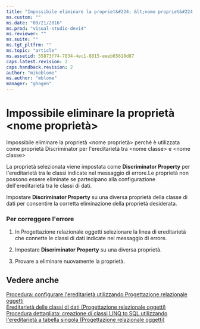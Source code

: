 ```yaml
---
title: "Impossibile eliminare la propriet&#224; &lt;nome propriet&#224;&gt; | Microsoft Docs"
ms.custom: ""
ms.date: "09/21/2016"
ms.prod: "visual-studio-dev14"
ms.reviewer: ""
ms.suite: ""
ms.tgt_pltfrm: ""
ms.topic: "article"
ms.assetid: 55873f74-7834-4ec1-8815-eeeb65618d87
caps.latest.revision: 2
caps.handback.revision: 2
author: "mikeblome"
ms.author: "mblome"
manager: "ghogen"
---
```

# Impossibile eliminare la propriet&#224; &lt;nome propriet&#224;&gt;
Impossibile eliminare la proprietà \<nome proprietà\> perché è utilizzata come proprietà Discriminator per l'ereditarietà tra \<nome classe\> e \<nome classe\>  
  
 La proprietà selezionata viene impostata come **Discriminator Property** per l'ereditarietà tra le classi indicate nel messaggio di errore.Le proprietà non possono essere eliminate se partecipano alla configurazione dell'ereditarietà tra le classi di dati.  
  
 Impostare **Discriminator Property** su una diversa proprietà della classe di dati per consentire la corretta eliminazione della proprietà desiderata.  
  
### Per correggere l'errore  
  
1.  In Progettazione relazionale oggetti selezionare la linea di ereditarietà che connette le classi di dati indicate nel messaggio di errore.  
  
2.  Impostare **Discriminator Property** su una diversa proprietà.  
  
3.  Provare a eliminare nuovamente la proprietà.  
  
## Vedere anche  
 [Procedura: configurare l'ereditarietà utilizzando Progettazione relazionale oggetti](../data-tools/how-to-configure-inheritance-by-using-the-o-r-designer.md)   
 [Ereditarietà delle classi di dati \(Progettazione relazionale oggetti\)](../data-tools/data-class-inheritance-o-r-designer.md)   
 [Procedura dettagliata: creazione di classi LINQ to SQL utilizzando l'ereditarietà a tabella singola \(Progettazione relazionale oggetti\)](../data-tools/walkthrough-creating-linq-to-sql-classes-by-using-single-table-inheritance-o-r-designer.md)